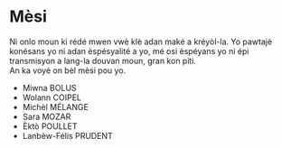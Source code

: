 # Mèsi

Ni onlo moun ki rédé mwen vwè klè adan maké a kréyòl-la. Yo pawtajé konésans yo ni adan èspésyalité a yo, mé osi èspéyans yo ni épi transmisyon a lang-la douvan moun, gran kon piti.  
An ka voyé on bèl mèsi pou yo.

* Miwna BOLUS
* Wolann COIPEL
* Michèl MÉLANGE
* Sara MOZAR
* Èktò POULLET
* Lanbèw-Félis PRUDENT
